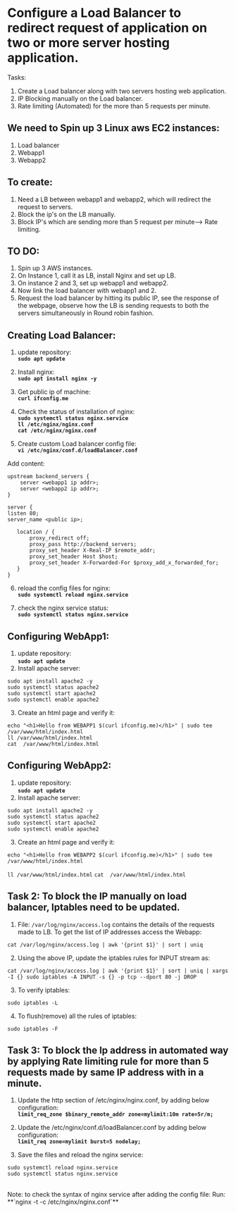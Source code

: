 # Configure a Load Balancer to redirect request of application on two or more server hosting application.
Tasks:
1. Create a Load balancer along with two servers hosting web application.
2. IP Blocking manually on the Load balancer. 
3. Rate limiting (Automated) for the more than 5 requests per minute.

## **We need to Spin up 3 Linux aws EC2 instances:**
1. Load balancer
2. Webapp1
3. Webapp2

## **To create:**

1. Need a LB between webapp1 and webapp2, which will redirect the request to servers.
2. Block the ip's on the LB manually.
3. Block IP's which are sending more than 5 request per minute--> Rate limiting.

## **TO DO:**
1. Spin up 3  AWS instances.
2. On Instance 1, call it as LB, install Nginx and set up LB.
3. On instance 2 and 3, set up webapp1 and webapp2.
4. Now link the load balancer with webapp1 and 2.
5. Request the load balancer by hitting its public IP, see the response of the webpage, observe how the LB is sending requests to both the servers simultaneously in Round robin fashion.

## **Creating Load Balancer:**

1. update repository:<br/>
**`sudo apt update`**
2. Install nginx: <br/>
**`sudo apt install nginx -y`**
3. Get public ip of machine: <br/>
**`curl ifconfig.me`**
4. Check the status of installation of nginx:<br/>
**`sudo systemctl status nginx.service`**<br/>
**`ll /etc/nginx/nginx.conf`**<br/>
**`cat /etc/nginx/nginx.conf`**<br/>

5. Create custom Load balancer config file: <br/>
**`vi /etc/nginx/conf.d/loadBalancer.conf`**

Add content: <br/>
```
upstream backend_servers {
    server <webapp1 ip addr>;
    server <webapp2 ip addr>;
}

server {
listen 80;
server_name <public ip>;

   location / {
       proxy_redirect off;
       proxy_pass http://backend_servers;
       proxy_set_header X-Real-IP $remote_addr;
       proxy_set_header Host $host;
       proxy_set_header X-Forwarded-For $proxy_add_x_forwarded_for;
   }
}
```

6. reload the config files for nginx:<br/>
**`sudo systemctl reload nginx.service`**

7. check the nginx service status:<br/>
  **`sudo systemctl status nginx.service`**


## **Configuring WebApp1:** <br/>
1. update repository:<br/>
**`sudo apt update`**
2. Install apache server: <br/>
```
sudo apt install apache2 -y
sudo systemctl status apache2
sudo systemctl start apache2
sudo systemctl enable apache2
```
3. Create an html page and verify it:<br/>
```
echo "<h1>Hello from WEBAPP1 $(curl ifconfig.me)</h1>" | sudo tee /var/www/html/index.html
ll /var/www/html/index.html
cat  /var/www/html/index.html
```

## **Configuring WebApp2:** <br/>
1. update repository:<br/>
**`sudo apt update`**
2. Install apache server: <br/>
```
sudo apt install apache2 -y
sudo systemctl status apache2
sudo systemctl start apache2
sudo systemctl enable apache2
```
3. Create an html page and verify it:<br/>
```
echo "<h1>Hello from WEBAPP2 $(curl ifconfig.me)</h1>" | sudo tee /var/www/html/index.html
```
  `ll /var/www/html/index.html`
  `cat  /var/www/html/index.html`


## **Task 2: To block the IP manually on load balancer, Iptables need to be updated.** <br/>
1. File: `/var/log/nginx/access.log` contains the details of the requests made to LB.
To get the list of IP addresses access the Webapp: <br/>
```
cat /var/log/nginx/access.log | awk '{print $1}' | sort | uniq
```
2. Using the above IP, update the iptables rules for INPUT stream as: <br/>
```
cat /var/log/nginx/access.log | awk '{print $1}' | sort | uniq | xargs -I {} sudo iptables -A INPUT -s {} -p tcp --dport 80 -j DROP
```

3. To verify iptables:
```
sudo iptables -L
```
4. To flush(remove) all the rules of iptables:
```
sudo iptables -F
```

## **Task 3: To block the Ip address in automated way by applying Rate limiting rule for more than 5 requests made by same IP address with in a minute.** <br/>

1. Update the http section of /etc/nginx/nginx.conf, by adding below configuration:<br/>
   **`limit_req_zone $binary_remote_addr zone=mylimit:10m rate=5r/m;`**

2. Update the /etc/nginx/conf.d/loadBalancer.conf by adding below configuration: <br/>
   **`limit_req zone=mylimit burst=5 nodelay;`**

3. Save the files and reload the nginx service:<br/>
```
sudo systemctl reload nginx.service
sudo systemctl status nginx.service
```
<br/>
Note: to check the syntax of nginx service after adding the config file: 
Run: **`nginx -t -c /etc/nginx/nginx.conf`**
